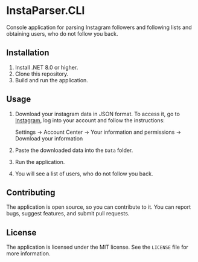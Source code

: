 # InstaParser.CLI

Console application for parsing Instagram followers and following lists and obtaining users, who do not follow you back.

## Installation

1. Install .NET 8.0 or higher.
2. Clone this repository.
3. Build and run the application.

## Usage

1. Download your instagram data in JSON format. To access it, go to [Instagram](https://www.instagram.com), log into your account and follow the instructions:


   Settings → Account Center → Your information and permissions → Download your information

2. Paste the downloaded data into the `Data` folder.
3. Run the application.
4. You will see a list of users, who do not follow you back.

## Contributing

The application is open source, so you can contribute to it. You can report bugs, suggest features, and submit pull requests.

## License

The application is licensed under the MIT license. See the `LICENSE` file for more information.